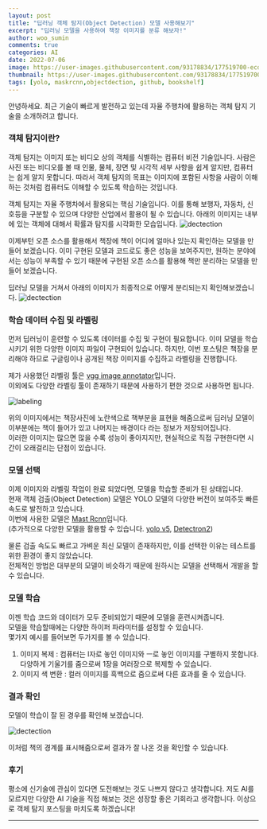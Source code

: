 ```yaml
---
layout: post
title: "딥러닝 객체 탐지(Object Detection) 모델 사용해보기"
excerpt: "딥러닝 모델을 사용하여 책장 이미지를 분류 해보자!"
author: woo_sumin
comments: true
categories: AI
date: 2022-07-06
image: https://user-images.githubusercontent.com/93178834/177519700-ecd0168c-77d5-4ac1-9246-60cdf425eef0.png
thumbnail: https://user-images.githubusercontent.com/93178834/177519700-ecd0168c-77d5-4ac1-9246-60cdf425eef0.png
tags: [yolo, maskrcnn,objectdection, github, bookshelf]
---
```


안녕하세요.
최근 기술이 빠르게 발전하고 있는데 자율 주행차에 활용하는 객체 탐지 기술을 소개하려고 합니다.<br>


### 객체 탐지이란?

객체 탐지는 이미지 또는 비디오 상의 객체를 식별하는 컴퓨터 비전 기술입니다.
사람은 사진 또는 비디오를 볼 때 인물, 물체, 장면 및 시각적 세부 사항을 쉽게 알지만, 컴퓨터는 쉽게 알지 못합니다.
따라서 객체 탐지의 목표는 이미지에 포함된 사항을 사람이 이해하는 것처럼 컴퓨터도 이해할 수 있도록 학습하는 것입니다. <br>

객체 탐지는 자율 주행차에서 활용되는 핵심 기술입니다. 이를 통해 보행자, 자동차, 신호등을 구분할 수 있으며 다양한 산업에서 활용이 될 수 있습니다.
아래의 이미지는 내부에 있는 객체에 대해서 확률과 탐지를 시각화한 모습입니다.
![dectection](https://user-images.githubusercontent.com/93178834/177520456-68dacd90-5821-4375-b0be-6138f2342a77.png)

이제부턴 오픈 소스를 활용해서 책장에 책이 어디에 얼마나 있는지 확인하는 모델을 만들어 보겠습니다.
이미 구현된 모델과 코드로도 좋은 성능을 보여주지만, 원하는 분야에서는 성능이 부족할 수 있기 때문에 구현된 오픈 소스를 활용해 책만 분리하는 모델을 만들어 보겠습니다.<br>

딥러닝 모델을 거쳐서 아래의 이미지가 최종적으로 어떻게 분리되는지 확인해보겠습니다.
![dectection](https://user-images.githubusercontent.com/93178834/177519418-5f0e2f2e-5c1f-4dcd-9ba4-83505d534823.jpeg)


### 학습 데이터 수집 및 라벨링

먼저 딥러닝이 훈련할 수 있도록 데이터를 수집 및 구현이 필요합니다.
이미 모델을 학습시키기 위한 다양한 이미지 파일이 구현되어 있습니다.
하지만, 이번 포스팅은 책장을 분리해야 하므로 구글링이나 공개된 책장 이미지를 수집하고 라벨링을 진행합니다.<br>

제가 사용했던 라벨링 툴은 [vgg image annotator](https://www.robots.ox.ac.uk/~vgg/software/via/via.html)입니다.<br> 
이외에도 다양한 라벨링 툴이 존재하기 때문에 사용하기 편한 것으로 사용하면 됩니다.<br> 

![labeling](https://user-images.githubusercontent.com/93178834/177519977-d498d009-e457-4ffd-af14-65fc18579ebd.png)

위의 이미지에서는 책장사진에 노란색으로 책부분을 표현을 해줌으로써 딥러닝 모델이 이부분에는 책이 들어가 있고 나머지는 배경이다 라는 정보가 저장되어집니다.<br>
이러한 이미지는 많으면 많을 수록 성능이 좋아지지만, 현실적으로 직접 구현한다면 시간이 오래걸리는 단점이 있습니다.<br>

### 모델 선택

이제 이미지와 라벨링 작업이 완료 되었다면, 모델을 학습할 준비가 된 상태입니다.<br>
현재 객체 검출(Object Detection) 모델은 YOLO 모델의 다양한 버전이 보여주듯 빠른속도로 발전하고 있습니다.<br>
이번에 사용한 모델은 [Mast Rcnn](https://github.com/matterport/Mask_RCNN)입니다.<br>(추가적으로 다양한 모델을 활용할 수 있습니다. [yolo v5](https://github.com/ultralytics/yolov5), [Detectron2](https://github.com/facebookresearch/detectron2))

물론 검출 속도도 빠르고 가벼운 최신 모델이 존재하지만, 이를 선택한 이유는 테스트를 위한 환경이 좋지 않았습니다.<br>
전체적인 방법은 대부분의 모델이 비슷하기 때문에 원하시는 모델을 선택해서 개발을 할 수 있습니다.<br>


### 모델 학습

이젠 학습 코드와 데이터가 모두 준비되었기 때문에 모델을 훈련시켜줍니다.<br>
모델을 학습할때에는 다양한 하이퍼 파라미터를 설정할 수 있습니다.<br>
몇가지 예시를 들어보면 두가지를 볼 수 있습니다.

1. 이미지 복제 : 컴퓨터는 l자로 놓인 이미지와 ㅡ로 놓인 이미지를 구별하지 못합니다. 다양하게 기울기를 줌으로써 1장을 여러장으로 복제할 수 있습니다.
2. 이미지 색 변환 : 컬러 이미지를 흑백으로 줌으로써 다른 효과를 줄 수 있습니다.

### 결과 확인
모델이 학습이 잘 된 경우를 확인해 보겠습니다.<br>

![dectection](https://user-images.githubusercontent.com/93178834/177519700-ecd0168c-77d5-4ac1-9246-60cdf425eef0.png)

이처럼 책의 경계를 표시해줌으로써 결과가 잘 나온 것을 확인할 수 있습니다.<br>


### 후기

평소에 신기술에 관심이 있다면 도전해보는 것도 나쁘지 않다고 생각합니다.
저도 AI를 모르지만 다양한 AI 기술을 직접 해보는 것은 성장할 좋은 기회라고 생각합니다.
이상으로 객체 탐지 포스팅을 마치도록 하겠습니다!

---
